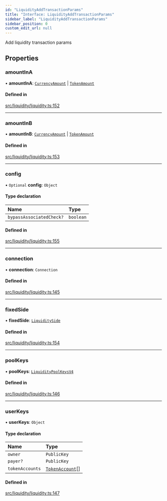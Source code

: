 ```yaml
---
id: "LiquidityAddTransactionParams"
title: "Interface: LiquidityAddTransactionParams"
sidebar_label: "LiquidityAddTransactionParams"
sidebar_position: 0
custom_edit_url: null
---
```


Add liquidity transaction params

## Properties

### amountInA

• **amountInA**: [`CurrencyAmount`](../classes/CurrencyAmount.md) \| [`TokenAmount`](../classes/TokenAmount.md)

#### Defined in

[src/liquidity/liquidity.ts:152](https://github.com/raydium-io/raydium-sdk/blob/3d95730/src/liquidity/liquidity.ts#L152)

___

### amountInB

• **amountInB**: [`CurrencyAmount`](../classes/CurrencyAmount.md) \| [`TokenAmount`](../classes/TokenAmount.md)

#### Defined in

[src/liquidity/liquidity.ts:153](https://github.com/raydium-io/raydium-sdk/blob/3d95730/src/liquidity/liquidity.ts#L153)

___

### config

• `Optional` **config**: `Object`

#### Type declaration

| Name | Type |
| :------ | :------ |
| `bypassAssociatedCheck?` | `boolean` |

#### Defined in

[src/liquidity/liquidity.ts:155](https://github.com/raydium-io/raydium-sdk/blob/3d95730/src/liquidity/liquidity.ts#L155)

___

### connection

• **connection**: `Connection`

#### Defined in

[src/liquidity/liquidity.ts:145](https://github.com/raydium-io/raydium-sdk/blob/3d95730/src/liquidity/liquidity.ts#L145)

___

### fixedSide

• **fixedSide**: [`LiquiditySide`](../modules.md#liquidityside)

#### Defined in

[src/liquidity/liquidity.ts:154](https://github.com/raydium-io/raydium-sdk/blob/3d95730/src/liquidity/liquidity.ts#L154)

___

### poolKeys

• **poolKeys**: [`LiquidityPoolKeysV4`](../modules.md#liquiditypoolkeysv4)

#### Defined in

[src/liquidity/liquidity.ts:146](https://github.com/raydium-io/raydium-sdk/blob/3d95730/src/liquidity/liquidity.ts#L146)

___

### userKeys

• **userKeys**: `Object`

#### Type declaration

| Name | Type |
| :------ | :------ |
| `owner` | `PublicKey` |
| `payer?` | `PublicKey` |
| `tokenAccounts` | [`TokenAccount`](TokenAccount.md)[] |

#### Defined in

[src/liquidity/liquidity.ts:147](https://github.com/raydium-io/raydium-sdk/blob/3d95730/src/liquidity/liquidity.ts#L147)
